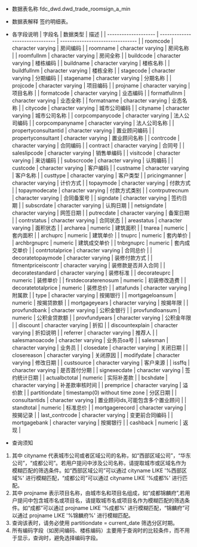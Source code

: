 - 数据表名称
fdc_dwd.dwd_trade_roomsign_a_min

- 数据表解释
签约明细表。

- 各字段说明
| 字段名               | 数据类型                        | 描述                             |
| -------------------- | ------------------------------- | -------------------------------- |
| roomcode             | character varying               | 房间编码                         |
| roomname             | character varying               | 房间名称                         |
| roomfullnm           | character varying               | 房间全称                         |
| buildcode            | character varying               | 楼栋编码                         |
| buildname            | character varying               | 楼栋名称                         |
| buildfullnm          | character varying               | 楼栋全称                         |
| stagecode            | character varying               | 分期编码                         |
| stagename            | character varying               | 分期名称                         |
| projcode             | character varying               | 项目编码                         |
| projname             | character varying               | 项目名称                         |
| formatcode           | character varying               | 业态编码                         |
| formatfullnm         | character varying               | 业态全称                         |
| formatname           | character varying               | 业态名称                         |
| citycode             | character varying               | 城市公司编码                     |
| cityname             | character varying               | 城市公司名称                     |
| corpcompanycode      | character varying               | 法人公司编码                     |
| corpcompanyname      | character varying               | 法人公司名称                     |
| propertyconsultantid | character varying               | 置业顾问编码                     |
| propertyconsultant   | character varying               | 置业顾问名称                     |
| contrcode            | character varying               | 合同编码                         |
| contract             | character varying               | 合同号                           |
| saleslipcode         | character varying               | 销售单编码                       |
| visitcode            | character varying               | 来访编码                         |
| subscrcode           | character varying               | 认购编码                         |
| custcode             | character varying               | 客户编码                         |
| custname             | character varying               | 客户名称                         |
| custtype             | character varying               | 客户类型                         |
| pricingmanner        | character varying               | 计价方式                         |
| topaymode            | character varying               | 付款方式                         |
| topaymodecate        | character varying               | 付款方式类别                     |
| contrputrecnum       | character varying               | 合同备案号                       |
| signdate             | character varying               | 签约日期                         |
| subscrdate           | character varying               | 认购日期                         |
| netsigndate          | character varying               | 网签日期                         |
| putrecdate           | character varying               | 备案日期                         |
| contrstatus          | character varying               | 合同状态                         |
| areastatus           | character varying               | 面积状态                         |
| archarea             | numeric                         | 建筑面积                         |
| tnarea               | numeric                         | 套内面积                         |
| archuprc             | numeric                         | 建筑单价                         |
| tnuprc               | numeric                         | 套内单价                         |
| archbrgnuprc         | numeric                         | 建筑成交单价                     |
| tnbrgnuprc           | numeric                         | 套内成交单价                     |
| contrtotalprice      | character varying               | 合同总价                         |
| decoratetopaymode    | character varying               | 装修付款方式                     |
| fitmentpriceiscontr  | character varying               | 装修款是否并入合同               |
| decoratestandard     | character varying               | 装修标准                         |
| decorateuprc         | numeric                         | 装修单价                         |
| firstdecoraterenosum | numeric                         | 初装修改造费                     |
| decoratetotalprice   | numeric                         | 装修总价                         |
| attafunds            | character varying               | 附属款                           |
| type                 | character varying               | 按揭银行                         |
| mortgageloansum      | numeric                         | 按揭贷款额                       |
| mortgageyears        | character varying               | 按揭年限                         |
| provfundbank         | character varying               | 公积金银行                       |
| provfundloansum      | numeric                         | 公积金贷款额                     |
| provfundyears        | character varying               | 公积金年限                       |
| discount             | character varying               | 折扣                             |
| discountexplain      | character varying               | 折扣说明                         |
| referrer             | character varying               | 推荐人                           |
| salesmanoacode       | character varying               | 业务员oa号                       |
| salesman             | character varying               | 业务员                           |
| closedate            | character varying               | 关闭日期                         |
| closereason          | character varying               | 关闭原因                         |
| modifydate           | character varying               | 修改日期                         |
| custsource           | character varying               | 客户来源                         |
| issffq               | character varying               | 是否首付分期                     |
| signexecdate         | character varying               | 签约统计日期                     |
| actualbctotal        | numeric                         | 实际补差款                       |
| bcshdate             | character varying               | 补差款审核时间                   |
| premprice            | character varying               | 溢价款                           |
| partitiondate        | timestamp(0) without  time zone | 分区日期                         |
| consultantids        | character varying               | 置业顾问ids,可能包含多个置业顾问 |
| standtotal           | numeric                         | 标准总价                         |
| mortgagerecord       | character varying               | 按揭记录                         |
| last_contrcode       | character varying               | 变更前合同编码                   |
| mortgagebank         | character varying               | 按揭银行                         |
| cashback             | numeric                         | 返现                             |

- 查询须知
1. 其中 cityname 代表城市公司或者区域公司的名称，如“西部区域公司”，“华东公司”，“成都公司”。若用户提问中涉及公司名称，请提取城市或区域名作为模糊匹配的筛选条件。如“西部区域公司”可以通过 cityname LIKE '%西部区域%' 进行模糊匹配，“成都公司”可以通过 cityname LIKE '%成都%' 进行匹配。
2. 其中 projname 表示项目名称，由城市名和项目名组成，如“成都锦麟府”,若用户提问中包含城市名或项目名，请提取城市名或项目名作为模糊匹配的筛选条件。如“成都”可以通过 projname LIKE '%成都%' 进行模糊匹配，“锦麟府”可以通过 projname LIKE '%锦麟府%' 进行模糊匹配。
3. 查询该表时，请务必使用 partitiondate = current_date 筛选分区时期。
4. 所有编码字段（如房间编码、楼栋编码）主要用于查询时的比较条件，而不用于显示，查询时，避免选择编码字段。

